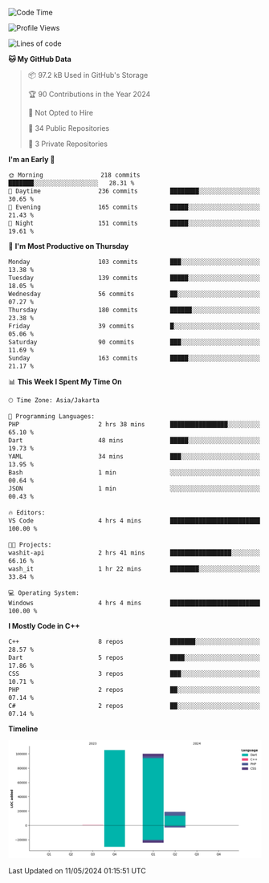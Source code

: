 <!--START_SECTION:waka-->
![Code Time](http://img.shields.io/badge/Code%20Time-77%20hrs%2040%20mins-blue)

![Profile Views](http://img.shields.io/badge/Profile%20Views-0-blue)

![Lines of code](https://img.shields.io/badge/From%20Hello%20World%20I%27ve%20Written-224.6%20thousand%20lines%20of%20code-blue)

**🐱 My GitHub Data** 

> 📦 97.2 kB Used in GitHub's Storage 
 > 
> 🏆 90 Contributions in the Year 2024
 > 
> 🚫 Not Opted to Hire
 > 
> 📜 34 Public Repositories 
 > 
> 🔑 3 Private Repositories 
 > 
**I'm an Early 🐤** 

```text
🌞 Morning                218 commits         ███████░░░░░░░░░░░░░░░░░░   28.31 % 
🌆 Daytime                236 commits         ████████░░░░░░░░░░░░░░░░░   30.65 % 
🌃 Evening                165 commits         █████░░░░░░░░░░░░░░░░░░░░   21.43 % 
🌙 Night                  151 commits         █████░░░░░░░░░░░░░░░░░░░░   19.61 % 
```
📅 **I'm Most Productive on Thursday** 

```text
Monday                   103 commits         ███░░░░░░░░░░░░░░░░░░░░░░   13.38 % 
Tuesday                  139 commits         █████░░░░░░░░░░░░░░░░░░░░   18.05 % 
Wednesday                56 commits          ██░░░░░░░░░░░░░░░░░░░░░░░   07.27 % 
Thursday                 180 commits         ██████░░░░░░░░░░░░░░░░░░░   23.38 % 
Friday                   39 commits          █░░░░░░░░░░░░░░░░░░░░░░░░   05.06 % 
Saturday                 90 commits          ███░░░░░░░░░░░░░░░░░░░░░░   11.69 % 
Sunday                   163 commits         █████░░░░░░░░░░░░░░░░░░░░   21.17 % 
```


📊 **This Week I Spent My Time On** 

```text
🕑︎ Time Zone: Asia/Jakarta

💬 Programming Languages: 
PHP                      2 hrs 38 mins       ████████████████░░░░░░░░░   65.10 % 
Dart                     48 mins             █████░░░░░░░░░░░░░░░░░░░░   19.73 % 
YAML                     34 mins             ███░░░░░░░░░░░░░░░░░░░░░░   13.95 % 
Bash                     1 min               ░░░░░░░░░░░░░░░░░░░░░░░░░   00.64 % 
JSON                     1 min               ░░░░░░░░░░░░░░░░░░░░░░░░░   00.43 % 

🔥 Editors: 
VS Code                  4 hrs 4 mins        █████████████████████████   100.00 % 

🐱‍💻 Projects: 
washit-api               2 hrs 41 mins       █████████████████░░░░░░░░   66.16 % 
wash_it                  1 hr 22 mins        ████████░░░░░░░░░░░░░░░░░   33.84 % 

💻 Operating System: 
Windows                  4 hrs 4 mins        █████████████████████████   100.00 % 
```

**I Mostly Code in C++** 

```text
C++                      8 repos             ███████░░░░░░░░░░░░░░░░░░   28.57 % 
Dart                     5 repos             ████░░░░░░░░░░░░░░░░░░░░░   17.86 % 
CSS                      3 repos             ███░░░░░░░░░░░░░░░░░░░░░░   10.71 % 
PHP                      2 repos             ██░░░░░░░░░░░░░░░░░░░░░░░   07.14 % 
C#                       2 repos             ██░░░░░░░░░░░░░░░░░░░░░░░   07.14 % 
```



**Timeline**

![Lines of Code chart](https://raw.githubusercontent.com/PradiptaAhmad/PradiptaAhmad/main/assets/bar_graph.png)


 Last Updated on 11/05/2024 01:15:51 UTC
<!--END_SECTION:waka-->
